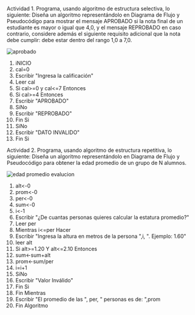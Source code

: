 Actividad 1. Programa, usando algoritmo de estructura selectiva, lo siguiente:
Diseña un algoritmo representándolo en Diagrama de Flujo y Pseudocódigo para mostrar el mensaje APROBADO si la nota final de un estudiante es mayor o igual que 4,0,
y el mensaje REPROBADO en caso contrario, considere además el siguiente requisito adicional que la nota debe cumplir: debe estar dentro del rango 1,0 a 7,0.


![aprobado](https://user-images.githubusercontent.com/103066775/166502913-ac3cbf36-864e-4b4b-b156-cea4d889b8a9.png)


1. iNICIO
2. cal=0
3. Escribir "Ingresa la calificación"
4. Leer cal
5. Si cal>=0 y cal<=7 Entonces
6. Si cal>=4 Entonces
7. Escribir "APROBADO"
8. SiNo
9. Escribir "REPROBADO"
10. Fin Si
11. SiNo
12. Escribir "DATO INVALIDO"
13. Fin Si


Actividad 2. Programa, usando algoritmo de estructura repetitiva, lo siguiente:
Diseña un algoritmo representándolo en Diagrama de Flujo y Pseudocódigo para obtener la edad promedio de un grupo de N alumnos.


![edad promedio evalucion](https://user-images.githubusercontent.com/103066775/166502960-7b5102ff-b80f-43b7-8c95-bcd501fa215f.png)


1. alt<-0
2. prom<-0
3. per<-0
4. sum<-0
5. i<-1
6. Escribir "¿De cuantas personas quieres calcular la estatura promedio?"
7. Leer per
8. 	Mientras i<=per Hacer
9. 	Escribir "Ingresa la altura en metros de la persona ",i, ". Ejemplo: 1.60"
10. leer alt
11. Si alt>=1.20 Y alt<=2.10 Entonces
12. sum<-sum+alt
13. prom<-sum/per
14. i=i+1
15. SiNo
16. Escribir "Valor Inválido"
17. Fin Si
18.	Fin Mientras
19.	Escribir "El promedio de las ", per, " personas es de: ",prom
20. Fin Algoritmo
